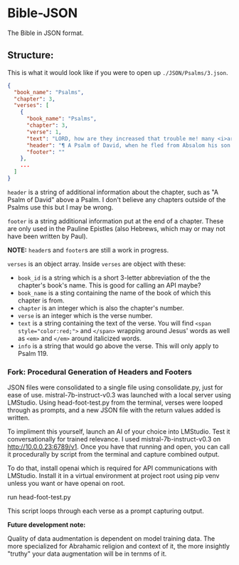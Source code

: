 # Bible-JSON
The Bible in JSON format.

## Structure:
This is what it would look like if you were to open up `./JSON/Psalms/3.json`.
```json
{
  "book_name": "Psalms",
  "chapter": 3,
  "verses": [
    {
      "book_name": "Psalms",
      "chapter": 3,
      "verse": 1,
      "text": "LORD, how are they increased that trouble me! many <i>are</i> they that rise up against me.",
      "header": "¶ A Psalm of David, when he fled from Absalom his son.",
      "footer": ""
    },
    ...
  ]
}
```
`header` is a string of additional information about the chapter, such as "A Psalm of David" above a Psalm. I don't believe any chapters outside of the Psalms use this but I may be wrong.

`footer` is a string additional information put at the end of a chapter. These are only used in the Pauline Epistles (also Hebrews, which may or may not have been written by Paul).

**NOTE:** `header`s and `footer`s are still a work in progress.

`verses` is an object array. Inside `verses` are object with these:

- `book_id` is a string which is a short 3-letter abbreviation of the the chapter's book's name. This is good for calling an API maybe?
- `book_name` is a sting containing the name of the book of which this chapter is from.
- `chapter` is an integer which is also the chapter's number.
- `verse` is an integer which is the verse number.
- `text` is a string containing the text of the verse. You will find `<span style="color:red;">` and `</span>` wrapping around Jesus' words as well as `<em>` and `</em>` around italicized words.
- `info` is a string that would go above the verse. This will only apply to Psalm 119.

### Fork: Procedural Generation of Headers and Footers

JSON files were consolidated to a single file using consolidate.py, just for ease of use.
mistral-7b-instruct-v0.3 was launched with a local server using LMStudio.
Using head-foot-test.py from the terminal, verses were looped through as prompts, and a new JSON file with the return values added is written.

To impliment this yourself, launch an AI of your choice into LMStudio. Test it conversationally for trained relevance.
I used mistral-7b-instruct-v0.3 on http://10.0.0.23:6789/v1.
Once you have that running and open, you can call it procedurally by script from the terminal and capture combined output.

To do that, install openai which is required for API communications with LMStudio.
Install it in a virtual environment at project root using pip venv unless you want or have openai on root.

run head-foot-test.py

This script loops through each verse as a prompt capturing output.

**Future development note:**

Quality of data audmentation is dependent on model training data. The more specialized for Abrahamic religion and context of it, the more insightly "truthy" your data augmentation will be in ternms of it.
